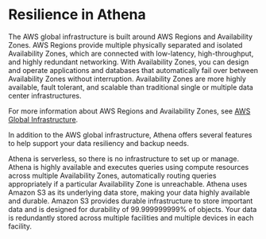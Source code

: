 # Resilience in Athena<a name="security-resilience"></a>

The AWS global infrastructure is built around AWS Regions and Availability Zones\. AWS Regions provide multiple physically separated and isolated Availability Zones, which are connected with low\-latency, high\-throughput, and highly redundant networking\. With Availability Zones, you can design and operate applications and databases that automatically fail over between Availability Zones without interruption\. Availability Zones are more highly available, fault tolerant, and scalable than traditional single or multiple data center infrastructures\. 

For more information about AWS Regions and Availability Zones, see [AWS Global Infrastructure](http://aws.amazon.com/about-aws/global-infrastructure/)\.

In addition to the AWS global infrastructure, Athena offers several features to help support your data resiliency and backup needs\.

Athena is serverless, so there is no infrastructure to set up or manage\. Athena is highly available and executes queries using compute resources across multiple Availability Zones, automatically routing queries appropriately if a particular Availability Zone is unreachable\. Athena uses Amazon S3 as its underlying data store, making your data highly available and durable\. Amazon S3 provides durable infrastructure to store important data and is designed for durability of 99\.999999999% of objects\. Your data is redundantly stored across multiple facilities and multiple devices in each facility\.